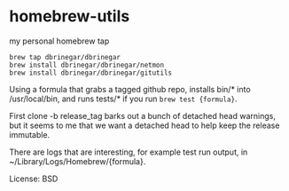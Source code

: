 homebrew-utils
==============

my personal homebrew tap

```
brew tap dbrinegar/dbrinegar
brew install dbrinegar/dbrinegar/netmon
brew install dbrinegar/dbrinegar/gitutils
```

Using a formula that grabs a tagged github repo, installs bin/* into /usr/local/bin, and runs tests/* if you run `brew test {formula}`.

First clone -b release_tag barks out a bunch of detached head warnings, but it seems to me that we want a detached head to help keep the release immutable.

There are logs that are interesting, for example test run output, in ~/Library/Logs/Homebrew/{formula}.

License: BSD
